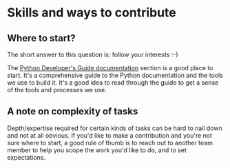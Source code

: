 # Skills and ways to contribute

## Where to start?

The short answer to this question is: follow your interests :-)

The [Python Developer's Guide documentation](https://devguide.python.org/documentation) section is a good place to start.
It's a comprehensive guide to the Python documentation and the tools we use to build it.
It's a good idea to read through the guide to get a sense of the tools and processes we use.

## A note on complexity of tasks

Depth/expertise required for certain kinds of tasks can be hard to nail down and not at
all obvious. If you'd like to make a contribution and you're not sure where to start,
a good rule of thumb is to reach out to another team member to help
you scope the work you'd like to do, and to set expectations.
